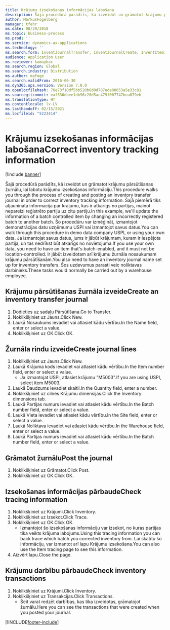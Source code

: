```yaml
---
title: Krājumu izsekošanas informācijas labošana
description: Šajā procedūrā parādīts, kā izveidot un grāmatot krājumu pārsūtīšanas žurnālu, lai labotu krājumu izsekošanas informāciju.
author: MarkusFogelberg
manager: tfehr
ms.date: 08/29/2018
ms.topic: business-process
ms.prod: ''
ms.service: dynamics-ax-applications
ms.technology: ''
ms.search.form: InventJournalTransfer, InventJournalCreate, InventItemIdLookupSimple, InventBatchIdLookup, InventLocationIdLookup, InventDimTracking, InventTrans
audience: Application User
ms.reviewer: kamaybac
ms.search.region: Global
ms.search.industry: Distribution
ms.author: mafoge
ms.search.validFrom: 2016-06-30
ms.dyn365.ops.version: Version 7.0.0
ms.openlocfilehash: 76e73f10df5bb520b6d0d787eda08053a5e33c81
ms.sourcegitcommit: eaf330dbee1db96c20d5ac479f007747bea079eb
ms.translationtype: HT
ms.contentlocale: lv-LV
ms.lasthandoff: 02/15/2021
ms.locfileid: "5223414"
---
```

# <a name="correct-inventory-tracking-information"></a><span data-ttu-id="6b742-103">Krājumu izsekošanas informācijas labošana</span><span class="sxs-lookup"><span data-stu-id="6b742-103">Correct inventory tracking information</span></span>

[!include [banner](../../includes/banner.md)]

<span data-ttu-id="6b742-104">Šajā procedūrā parādīts, kā izveidot un grāmatot krājumu pārsūtīšanas žurnālu, lai labotu krājumu izsekošanas informāciju.</span><span class="sxs-lookup"><span data-stu-id="6b742-104">This procedure walks you through the process of creating and posting an inventory transfer journal in order to correct inventory tracking information.</span></span> <span data-ttu-id="6b742-105">Šajā piemērā tiks atjaunināta informācija par krājumu, kas ir atkarīgs no partijas, mainot nepareizi reģistrēto partiju uz citu partiju.</span><span class="sxs-lookup"><span data-stu-id="6b742-105">In this example, we'll update the information of a batch controlled item by changing an incorrectly registered batch to another batch.</span></span> <span data-ttu-id="6b742-106">Šo procedūru var izmēģināt, izmantojot demonstrācijas datu uzņēmumu USPI vai izmantojot savus datus.</span><span class="sxs-lookup"><span data-stu-id="6b742-106">You can walk through this procedure in demo data company USPI, or using your own data.</span></span> <span data-ttu-id="6b742-107">Ja izmantojat savus datus, jums ir jābūt krājumam, kuram ir iespējota partija, un tas nedrīkst būt atkarīgs no novietojuma.</span><span class="sxs-lookup"><span data-stu-id="6b742-107">If you use your own data, you need to have an item that's batch-enabled, and it must not be location-controlled.</span></span> <span data-ttu-id="6b742-108">Ir jābūt izveidotam arī krājumu žurnāla nosaukumam krājumu pārsūtīšanām.</span><span class="sxs-lookup"><span data-stu-id="6b742-108">You also need to have an inventory journal name set up for inventory transfers.</span></span> <span data-ttu-id="6b742-109">Šos uzdevumus parasti veic noliktavas darbinieks.</span><span class="sxs-lookup"><span data-stu-id="6b742-109">These tasks would normally be carried out by a warehouse employee.</span></span>


## <a name="create-an-inventory-transfer-journal"></a><span data-ttu-id="6b742-110">Krājumu pārsūtīšanas žurnāla izveide</span><span class="sxs-lookup"><span data-stu-id="6b742-110">Create an inventory transfer journal</span></span>
1. <span data-ttu-id="6b742-111">Dodieties uz sadaļu Pārsūtīšana.</span><span class="sxs-lookup"><span data-stu-id="6b742-111">Go to Transfer.</span></span>
2. <span data-ttu-id="6b742-112">Noklikšķiniet uz Jauns.</span><span class="sxs-lookup"><span data-stu-id="6b742-112">Click New.</span></span>
3. <span data-ttu-id="6b742-113">Laukā Nosaukums ievadiet vai atlasiet kādu vērtību.</span><span class="sxs-lookup"><span data-stu-id="6b742-113">In the Name field, enter or select a value.</span></span>
4. <span data-ttu-id="6b742-114">Noklikšķiniet uz OK.</span><span class="sxs-lookup"><span data-stu-id="6b742-114">Click OK.</span></span>

## <a name="create-journal-lines"></a><span data-ttu-id="6b742-115">Žurnāla rindu izveide</span><span class="sxs-lookup"><span data-stu-id="6b742-115">Create journal lines</span></span>
1. <span data-ttu-id="6b742-116">Noklikšķiniet uz Jauns.</span><span class="sxs-lookup"><span data-stu-id="6b742-116">Click New.</span></span>
2. <span data-ttu-id="6b742-117">Laukā Krājuma kods ievadiet vai atlasiet kādu vērtību.</span><span class="sxs-lookup"><span data-stu-id="6b742-117">In the Item number field, enter or select a value.</span></span>
    * <span data-ttu-id="6b742-118">Ja izmantojat USPI, atlasiet krājumu "M5003".</span><span class="sxs-lookup"><span data-stu-id="6b742-118">If you are using USPI, select item M5003.</span></span>  
3. <span data-ttu-id="6b742-119">Laukā Daudzums ievadiet skaitli.</span><span class="sxs-lookup"><span data-stu-id="6b742-119">In the Quantity field, enter a number.</span></span>
4. <span data-ttu-id="6b742-120">Noklikšķiniet uz cilnes Krājumu dimensijas.</span><span class="sxs-lookup"><span data-stu-id="6b742-120">Click the Inventory dimensions tab.</span></span>
5. <span data-ttu-id="6b742-121">Laukā Partijas numurs ievadiet vai atlasiet kādu vērtību.</span><span class="sxs-lookup"><span data-stu-id="6b742-121">In the Batch number field, enter or select a value.</span></span>
6. <span data-ttu-id="6b742-122">Laukā Vieta ievadiet vai atlasiet kādu vērtību.</span><span class="sxs-lookup"><span data-stu-id="6b742-122">In the Site field, enter or select a value.</span></span>
7. <span data-ttu-id="6b742-123">Laukā Noliktava ievadiet vai atlasiet kādu vērtību.</span><span class="sxs-lookup"><span data-stu-id="6b742-123">In the Warehouse field, enter or select a value.</span></span>
8. <span data-ttu-id="6b742-124">Laukā Partijas numurs ievadiet vai atlasiet kādu vērtību.</span><span class="sxs-lookup"><span data-stu-id="6b742-124">In the Batch number field, enter or select a value.</span></span>

## <a name="post-the-journal"></a><span data-ttu-id="6b742-125">Grāmatot žurnālu</span><span class="sxs-lookup"><span data-stu-id="6b742-125">Post the journal</span></span>
1. <span data-ttu-id="6b742-126">Noklikšķiniet uz Grāmatot.</span><span class="sxs-lookup"><span data-stu-id="6b742-126">Click Post.</span></span>
2. <span data-ttu-id="6b742-127">Noklikšķiniet uz OK.</span><span class="sxs-lookup"><span data-stu-id="6b742-127">Click OK.</span></span>

## <a name="check-tracing-information"></a><span data-ttu-id="6b742-128">Izsekošanas informācijas pārbaude</span><span class="sxs-lookup"><span data-stu-id="6b742-128">Check tracing information</span></span>
1. <span data-ttu-id="6b742-129">Noklikšķiniet uz Krājumi.</span><span class="sxs-lookup"><span data-stu-id="6b742-129">Click Inventory.</span></span>
2. <span data-ttu-id="6b742-130">Noklikšķiniet uz Izsekot.</span><span class="sxs-lookup"><span data-stu-id="6b742-130">Click Trace.</span></span>
3. <span data-ttu-id="6b742-131">Noklikšķiniet uz OK.</span><span class="sxs-lookup"><span data-stu-id="6b742-131">Click OK.</span></span>
    * <span data-ttu-id="6b742-132">Izmantojot šo izsekošanas informāciju var izsekot, no kuras partijas tika veikts krājuma labojums.</span><span class="sxs-lookup"><span data-stu-id="6b742-132">Using this tracing information you can back trace which batch you corrected inventory from.</span></span>  <span data-ttu-id="6b742-133">Lai skatītu šo informāciju, var izmantot arī lapu Krājumu izsekošana.</span><span class="sxs-lookup"><span data-stu-id="6b742-133">You can also use the Item tracing page to see this information.</span></span>  
4. <span data-ttu-id="6b742-134">Aizvērt lapu.</span><span class="sxs-lookup"><span data-stu-id="6b742-134">Close the page.</span></span>

## <a name="check-inventory-transactions"></a><span data-ttu-id="6b742-135">Krājumu darbību pārbaude</span><span class="sxs-lookup"><span data-stu-id="6b742-135">Check inventory transactions</span></span>
1. <span data-ttu-id="6b742-136">Noklikšķiniet uz Krājumi.</span><span class="sxs-lookup"><span data-stu-id="6b742-136">Click Inventory.</span></span>
2. <span data-ttu-id="6b742-137">Noklikšķiniet uz Transakcijas.</span><span class="sxs-lookup"><span data-stu-id="6b742-137">Click Transactions.</span></span>
    * <span data-ttu-id="6b742-138">Šeit varat redzēt darbības, kas tika izveidotas, grāmatojot žurnālu.</span><span class="sxs-lookup"><span data-stu-id="6b742-138">Here you can see the transactions that were created when you posted your journal.</span></span>   



[!INCLUDE[footer-include](../../../includes/footer-banner.md)]